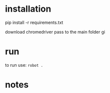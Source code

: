 # installation
pip install -r requirements.txt

download chromedriver pass to the main folder
gi
# run

to run use: `robot .`


# notes
